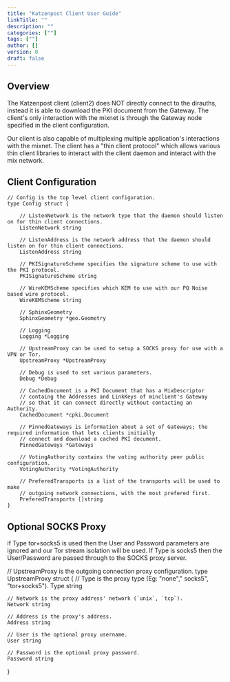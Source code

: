 ```yaml
---
title: "Katzenpost Client User Guide"
linkTitle: ""
description: ""
categories: [""]
tags: [""]
author: []
version: 0
draft: false
---
```


## Overview

The Katzenpost client (client2) does NOT directly connect to the dirauths, instead it
is able to download the PKI document from the Gateway. The client's only interaction with the
mixnet is through the Gateway node specified in the client configuration.

Our client is also capable of multiplexing multiple application's interactions with the mixnet.
The client has a "thin client protocol" which allows various thin client libraries to interact
with the client daemon and interact with the mix network.

## Client Configuration

```
// Config is the top level client configuration.
type Config struct {

	// ListenNetwork is the network type that the daemon should listen on for thin client connections.
	ListenNetwork string

	// ListenAddress is the network address that the daemon should listen on for thin client connections.
	ListenAddress string

	// PKISignatureScheme specifies the signature scheme to use with the PKI protocol.
	PKISignatureScheme string

	// WireKEMScheme specifies which KEM to use with our PQ Noise based wire protocol.
	WireKEMScheme string

	// SphinxGeometry
	SphinxGeometry *geo.Geometry

	// Logging
	Logging *Logging

	// UpstreamProxy can be used to setup a SOCKS proxy for use with a VPN or Tor.
	UpstreamProxy *UpstreamProxy

	// Debug is used to set various parameters.
	Debug *Debug

	// CachedDocument is a PKI Document that has a MixDescriptor
	// containg the Addresses and LinkKeys of minclient's Gateway
	// so that it can connect directly without contacting an Authority.
	CachedDocument *cpki.Document

	// PinnedGateways is information about a set of Gateways; the required information that lets clients initially
	// connect and download a cached PKI document.
	PinnedGateways *Gateways

	// VotingAuthority contains the voting authority peer public configuration.
	VotingAuthority *VotingAuthority

	// PreferedTransports is a list of the transports will be used to make
	// outgoing network connections, with the most prefered first.
	PreferedTransports []string
}
```


## Optional SOCKS Proxy

if Type tor+socks5 is used then the User and Password parameters are ignored and
our Tor stream isolation will be used. If Type is socks5 then the User/Password are
passed through to the SOCKS proxy server.

// UpstreamProxy is the outgoing connection proxy configuration.
type UpstreamProxy struct {
	// Type is the proxy type (Eg: "none"," socks5", "tor+socks5").
	Type string

	// Network is the proxy address' network (`unix`, `tcp`).
	Network string

	// Address is the proxy's address.
	Address string

	// User is the optional proxy username.
	User string

	// Password is the optional proxy password.
	Password string
}



